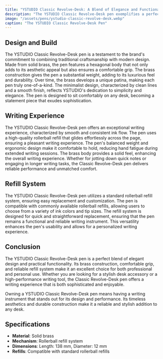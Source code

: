 ```yaml
---
title: "YSTUDIO Classic Revolve-Desk: A Blend of Elegance and Functionality"
description: "The YSTUDIO Classic Revolve-Desk pen exemplifies a perfect blend of elegant design and practical functionality. Its brass construction and timeless aesthetics make it an ideal addition to any desk."
image: "/assets/pens/ystudio-classic-revolve-desk.webp"
caption: "The YSTUDIO Classic Revolve-Desk Pen"
---
```


## Design and Build

The YSTUDIO Classic Revolve-Desk pen is a testament to the brand's commitment to combining traditional craftsmanship with modern design. Made from solid brass, the pen features a hexagonal body that not only adds to its aesthetic appeal but also ensures a comfortable grip. The brass construction gives the pen a substantial weight, adding to its luxurious feel and durability. Over time, the brass develops a unique patina, making each pen truly one-of-a-kind. The minimalist design, characterized by clean lines and a smooth finish, reflects YSTUDIO's dedication to simplicity and elegance. The pen is designed to sit comfortably on any desk, becoming a statement piece that exudes sophistication.

## Writing Experience

The YSTUDIO Classic Revolve-Desk pen offers an exceptional writing experience, characterized by smooth and consistent ink flow. The pen uses a high-quality rollerball refill that glides effortlessly across the page, ensuring a pleasant writing experience. The pen's balanced weight and ergonomic design make it comfortable to hold, reducing hand fatigue during extended writing sessions. The brass body provides a solid feel, enhancing the overall writing experience. Whether for jotting down quick notes or engaging in longer writing tasks, the Classic Revolve-Desk pen delivers reliable performance and unmatched comfort.

## Refill System

The YSTUDIO Classic Revolve-Desk pen utilizes a standard rollerball refill system, ensuring easy replacement and customization. The pen is compatible with commonly available rollerball refills, allowing users to choose from a variety of ink colors and tip sizes. The refill system is designed for quick and straightforward replacement, ensuring that the pen remains a functional and reliable writing instrument. This versatility enhances the pen's usability and allows for a personalized writing experience.

## Conclusion

The YSTUDIO Classic Revolve-Desk pen is a perfect blend of elegant design and practical functionality. Its brass construction, comfortable grip, and reliable refill system make it an excellent choice for both professional and personal use. Whether you are looking for a stylish desk accessory or a high-performance writing tool, the Classic Revolve-Desk pen offers a writing experience that is both sophisticated and enjoyable.

Owning a YSTUDIO Classic Revolve-Desk pen means having a writing instrument that stands out for its design and performance. Its timeless aesthetics and durable construction make it a reliable and stylish addition to any desk.

## Specifications

- **Material**: Solid brass
- **Mechanism**: Rollerball refill system
- **Dimensions**: Length: 138 mm, Diameter: 12 mm
- **Refills**: Compatible with standard rollerball refills
